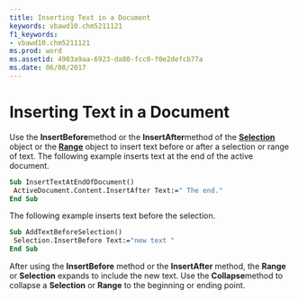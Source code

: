 ```yaml
---
title: Inserting Text in a Document
keywords: vbawd10.chm5211121
f1_keywords:
- vbawd10.chm5211121
ms.prod: word
ms.assetid: 4903a9aa-6923-da80-fcc0-f0e2defcb77a
ms.date: 06/08/2017
---
```



# Inserting Text in a Document

Use the **InsertBefore**method or the **InsertAfter**method of the **[Selection](selection-object-word.md)** object or the **[Range](range-object-word.md)** object to insert text before or after a selection or range of text. The following example inserts text at the end of the active document.


```vb
Sub InsertTextAtEndOfDocument() 
 ActiveDocument.Content.InsertAfter Text:=" The end." 
End Sub
```


The following example inserts text before the selection.




```vb
Sub AddTextBeforeSelection() 
 Selection.InsertBefore Text:="new text " 
End Sub
```

After using the **InsertBefore** method or the **InsertAfter** method, the **Range** or **Selection** expands to include the new text. Use the **Collapse**method to collapse a **Selection** or **Range** to the beginning or ending point.

